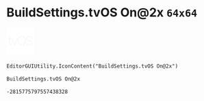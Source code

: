 # BuildSettings.tvOS On@2x `64x64`
<img src="/img/BuildSettings.tvOS%20On@2x.png" width=64 height=64>

``` CSharp
EditorGUIUtility.IconContent("BuildSettings.tvOS On@2x")
```
```
BuildSettings.tvOS On@2x
```
```
-2815775797557438328
```
